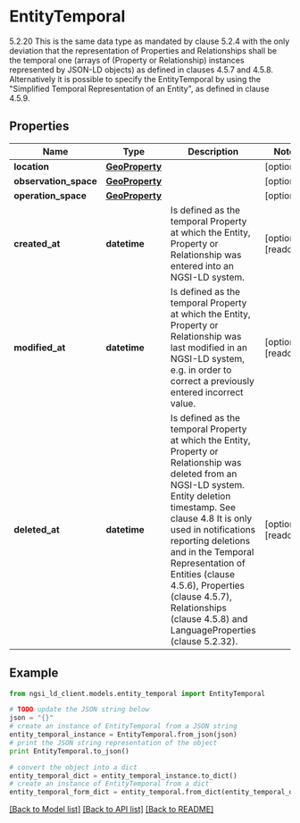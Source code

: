 # EntityTemporal

5.2.20 This is the same data type as mandated by clause 5.2.4 with the only deviation that the representation of Properties and Relationships shall be the temporal one (arrays of (Property or Relationship) instances represented by JSON-LD objects) as defined in clauses 4.5.7 and 4.5.8. Alternatively it is possible to specify the EntityTemporal by using the \"Simplified Temporal Representation of an Entity\", as defined in clause 4.5.9. 

## Properties

Name | Type | Description | Notes
------------ | ------------- | ------------- | -------------
**location** | [**GeoProperty**](GeoProperty.md) |  | [optional] 
**observation_space** | [**GeoProperty**](GeoProperty.md) |  | [optional] 
**operation_space** | [**GeoProperty**](GeoProperty.md) |  | [optional] 
**created_at** | **datetime** | Is defined as the temporal Property at which the Entity, Property or Relationship was entered into an NGSI-LD system.  | [optional] [readonly] 
**modified_at** | **datetime** | Is defined as the temporal Property at which the Entity, Property or Relationship was last modified in an NGSI-LD system, e.g. in order to correct a previously entered incorrect value.  | [optional] [readonly] 
**deleted_at** | **datetime** | Is defined as the temporal Property at which the Entity, Property or Relationship was deleted from an NGSI-LD system.  Entity deletion timestamp. See clause 4.8 It is only used in notifications reporting deletions and in the Temporal Representation of Entities (clause 4.5.6), Properties (clause 4.5.7), Relationships (clause 4.5.8) and LanguageProperties (clause 5.2.32).  | [optional] [readonly] 

## Example

```python
from ngsi_ld_client.models.entity_temporal import EntityTemporal

# TODO update the JSON string below
json = "{}"
# create an instance of EntityTemporal from a JSON string
entity_temporal_instance = EntityTemporal.from_json(json)
# print the JSON string representation of the object
print EntityTemporal.to_json()

# convert the object into a dict
entity_temporal_dict = entity_temporal_instance.to_dict()
# create an instance of EntityTemporal from a dict
entity_temporal_form_dict = entity_temporal.from_dict(entity_temporal_dict)
```
[[Back to Model list]](../README.md#documentation-for-models) [[Back to API list]](../README.md#documentation-for-api-endpoints) [[Back to README]](../README.md)


